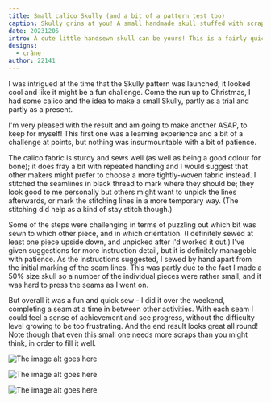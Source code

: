 ```yaml
---
title: Small calico Skully (and a bit of a pattern test too)
caption: Skully grins at you! A small handmade skull stuffed with scraps made in a pale beige calico fabric faces the viewer.
date: 20231205
intro: A cute little handsewn skull can be yours! This is a fairly quick project with some challenging moments and a very worthwhile result.
designs:
  - crâne
author: 22141
---
```


I was intrigued at the time that the Skully pattern was launched; it looked cool and like it might be a fun challenge. Come the run up to Christmas, I had some calico and the idea to make a small Skully, partly as a trial and partly as a present.

I'm very pleased with the result and am going to make another ASAP, to keep for myself! This first one was a learning experience and a bit of a challenge at points, but nothing was insurmountable with a bit of patience.

The calico fabric is sturdy and sews well (as well as being a good colour for bone); it does fray a bit with repeated handling and I would suggest that other makers might prefer to choose a more tightly-woven fabric instead. I stitched the seamlines in black thread to mark where they should be; they look good to me personally but others might want to unpick the lines afterwards, or mark the stitching lines in a more temporary way. (The stitching did help as a kind of stay stitch though.)

Some of the steps were challenging in terms of puzzling out which bit was sewn to which other piece, and in which orientation. (I definitely sewed at least one piece upside down, and unpicked after I'd worked it out.) I've given suggestions for more instruction detail, but it is definitely manageble with patience. As the instructions suggested, I sewed by hand apart from the initial marking of the seam lines. This was partly due to the fact I made a 50% size skull so a number of the individual pieces were rather small, and it was hard to press the seams as I went on.

But overall it was a fun and quick sew - I did it over the weekend, completing a seam at a time in between other activities. With each seam I could feel a sense of achievement and see progress, without the difficulty level growing to be too frustrating. And the end result looks great all round! Note though that even this small one needs more scraps than you might think, in order to fill it well.

![The image alt goes here](https://imagedelivery.net/ouSuR9yY1bHt-fuAokSA5Q/showcase-small-calico-skully-and-a-bit-of-a-pattern-test-too-1/public "Skully - side view looking left")

![The image alt goes here](https://imagedelivery.net/ouSuR9yY1bHt-fuAokSA5Q/showcase-small-calico-skully-and-a-bit-of-a-pattern-test-too-2/public "Skully - view from the back, showing the pieces that make up that cool realistic head shape")

![The image alt goes here](https://imagedelivery.net/ouSuR9yY1bHt-fuAokSA5Q/showcase-small-calico-skully-and-a-bit-of-a-pattern-test-too-3/public "Skully - side view looking right")
